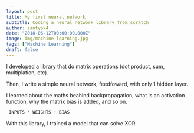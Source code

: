 ```yaml
---
layout: post
title: My first neural network 
subtitle: Coding a neural network library from scratch
author: santypk4
date: "2018-06-12T00:00:00.000Z"
image: img/machine-learning.jpg
tags: ["Machine Learning"]
draft: false
---
```


I developed a library that do matrix operations (dot product, sum, multiplation, etc).

Then, I write a simple neural network, feedfoward, with only 1 hidden layer. <!-- end -->

I learned about the maths beahind backpropagation, what is an activation function, why the matrix bias is added, and so on.

```javascript
 INPUTS * WEIGHTS + BIAS
```

With this library, I trained a model that can solve XOR.
